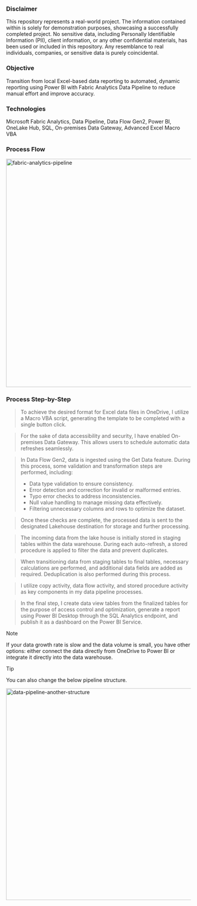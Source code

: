 ### Disclaimer
This repository represents a real-world project. The information contained within is solely for demonstration purposes, showcasing a successfully completed project. No sensitive data, including Personally Identifiable Information (PII), client information, or any other confidential materials, has been used or included in this repository. Any resemblance to real individuals, companies, or sensitive data is purely coincidental.

### Objective 
Transition from local Excel-based data reporting to automated, dynamic reporting using Power BI with Fabric Analytics Data Pipeline to reduce manual effort and improve accuracy.

### Technologies
Microsoft Fabric Analytics, Data Pipeline, Data Flow Gen2, Power BI, OneLake Hub, SQL, On-premises Data Gateway, Advanced Excel Macro VBA

### Process Flow
<img width="621" alt="fabric-analytics-pipeline" src="https://github.com/user-attachments/assets/9da35cb7-1950-403d-b5c2-c19ee05440b8" />

 ### Process Step-by-Step
 > To achieve the desired format for Excel data files in OneDrive, I utilize a Macro VBA script, generating the template to be completed with a single button click.
 
 > For the sake of data accessibility and security, I have enabled On-premises Data Gateway. This allows users to schedule automatic data refreshes seamlessly.
 
 > In Data Flow Gen2, data is ingested using the Get Data feature. During this process, some validation and transformation steps are performed, including:
 >  * Data type validation to ensure consistency.
 >  * Error detection and correction for invalid or malformed entries.
 >  * Typo error checks to address inconsistencies.
 >  * Null value handling to manage missing data effectively.
 >  * Filtering unnecessary columns and rows to optimize the dataset.

 > Once these checks are complete, the processed data is sent to the designated Lakehouse destination for storage and further processing.

 > The incoming data from the lake house is initially stored in staging tables within the data warehouse. During each auto-refresh, a stored procedure is applied to filter the data and prevent duplicates.

 > When transitioning data from staging tables to final tables, necessary calculations are performed, and additional data fields are added as required. Deduplication is also performed during this process.

 > I utilize copy activity, data flow activity, and stored procedure activity as key components in my data pipeline processes.

 > In the final step, I create data view tables from the finalized tables for the purpose of access control and optimization, generate a report using Power BI Desktop through the SQL Analytics endpoint, and publish it as a dashboard on the Power BI Service.

 > [!NOTE]
 > If your data growth rate is slow and the data volume is small, you have other options: either connect the data directly from OneDrive to Power BI or integrate it directly into the data warehouse.


 > [!TIP]
 > You can also change the below pipeline structure.

<img width="576" alt="data-pipeline-another-structure" src="https://github.com/user-attachments/assets/2793b9fb-923a-476c-814d-209798009b3a">


